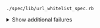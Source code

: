 <pre><code>./spec/lib/url_whitelist_spec.rb</code></pre>
<details><summary>Show additional failures</summary>
<pre><code>./spec/lib/url_whitelist_spec.rb</code></pre>
</details><p></p>
